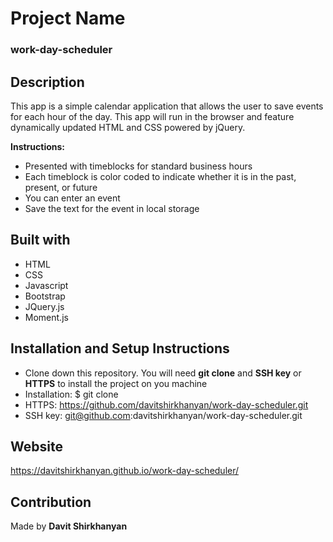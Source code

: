 # Project Name
### work-day-scheduler

## Description
This app is a simple calendar application that allows the user to save events for each hour of the day. This app will run in the browser and feature dynamically updated HTML and CSS powered by jQuery.

**Instructions:**
* Presented with timeblocks for standard business hours
* Each timeblock is color coded to indicate whether it is in the past, present, or future
* You can enter an event
* Save the text for the event in local storage

## Built with
* HTML
* CSS
* Javascript
* Bootstrap
* JQuery.js
* Moment.js

## Installation and Setup Instructions
* Clone down this repository. You will need **git clone** and **SSH key** or **HTTPS** to install the project on you machine
* Installation: $ git clone 
* HTTPS: https://github.com/davitshirkhanyan/work-day-scheduler.git
* SSH key: git@github.com:davitshirkhanyan/work-day-scheduler.git

## Website
https://davitshirkhanyan.github.io/work-day-scheduler/

## Contribution
Made by **Davit Shirkhanyan**


